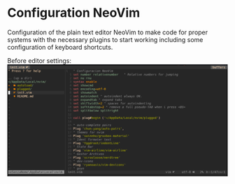 # Configuration NeoVim

Configuration of the plain text editor NeoVim to make code for proper systems with the necessary plugins to start working including some configuration of keyboard shortcuts.

Before editor settings: 
![Images for unsing this configuration with neovim mark to workspace clicket to changest](/img/workspace-style-for-nvim.png)
